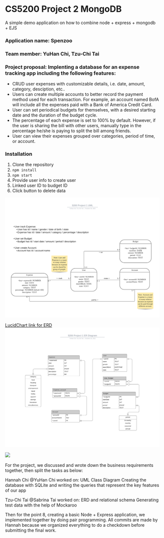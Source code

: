 # CS5200 Project 2 MongoDB

A simple demo application on how to combine node + express + mongodb + EJS

### Application name: Spenzoo

### Team member: YuHan Chi, Tzu-Chi Tai

### Project proposal: Implenting a database for an expense tracking app including the following features:

- CRUD user expenses with customizable details, i.e. date, amount, category, desciption, etc..
- Users can create multiple accounts to better record the payment method used for each transaction. For example, an account named BofA will include all the expenses paid with a Bank of America Credit Card.
- User can set periodical budgets for themselves, with a desired starting date and the duration of the budget cycle.
- The percentage of each expense is set to 100% by default. However, if the user is sharing the bill with other users, manually type in the percentage he/she is paying to split the bill among friends.
- User can view their expenses grouped over categories, period of time, or account.

### Installation

1. Clone the repository
2. `npm install`
3. `npm start`
4. Provide user info to create user
5. Linked user ID to budget ID
6. Click button to delete data

![](B.%20UML%20Class%20Diagram.png)

[LucidChart link for ERD](https://lucid.app/lucidchart/2b9924ee-fb2f-4fab-bcd1-8643e0d98fc2/view)
![](C.%20ER%20Diagram.png)

![](D.%20JSON%20objects%20/Hierarchical_Tables_to_JSON_Object.png)

For the project, we discussed and wrote down the business requirements together, then split the tasks as below:

Hannah Chi @YuHan Chi worked on:
UML Class Diagram
Creating the database with SQLite and writing the queries that represent the key features of our app

Tzu-Chi Tai @Sabrina Tai worked on:
ERD and relational schema
Generating test data with the help of Mockaroo

Then for the point 8, creating a basic Node + Express application, we implemented together by doing pair programming. All commits are made by Hannah because we organized everything to do a checkdown before submitting the final work.
